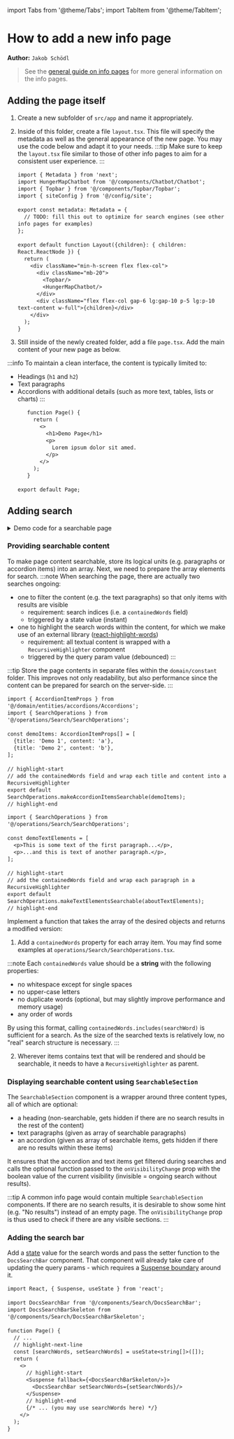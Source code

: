 import Tabs from '@theme/Tabs';
import TabItem from '@theme/TabItem';

# How to add a new info page

**Author:** `Jakob Schödl`

> See the [general guide on info pages](/docs/frontend/info_pages) for more general information on the info pages.

## Adding the page itself

1. Create a new subfolder of `src/app` and name it appropriately.
2. Inside of this folder, create a file `layout.tsx`. This file will specify the metadata as well as the general
   appearance of the new page. You may use the code below and adapt it to your needs.
   :::tip
   Make sure to keep the `layout.tsx` file similar to those of other info pages to aim for a consistent user experience.
   :::

    ```tsx title="layout.tsx"
    import { Metadata } from 'next';
    import HungerMapChatbot from '@/components/Chatbot/Chatbot';
    import { Topbar } from '@/components/Topbar/Topbar';
    import { siteConfig } from '@/config/site';
    
    export const metadata: Metadata = {
      // TODO: fill this out to optimize for search engines (see other info pages for examples)
    };
    
    export default function Layout({children}: { children: React.ReactNode }) {
      return (
        <div className="min-h-screen flex flex-col">
          <div className="mb-20">
            <Topbar/>
            <HungerMapChatbot/>
          </div>
          <div className="flex flex-col gap-6 lg:gap-10 p-5 lg:p-10 text-content w-full">{children}</div>
        </div>
      );
    }
    ```

3. Still inside of the newly created folder, add a file `page.tsx`. Add the main content of your new page as below.

:::info
To maintain a clean interface, the content is typically limited to:

* Headings (`h1` and `h2`)
* Text paragraphs
* Accordions with additional details (such as more text, tables, lists or charts)
  :::
   ```tsx title="page.tsx"
      function Page() {
        return (
          <>
            <h1>Demo Page</h1>
            <p>
              Lorem ipsum dolor sit amed.
            </p>
          </>
        );
      }

   export default Page;
   ```

## Adding search

<details>
   <summary>Demo code for a searchable page</summary>

   ```tsx live title="page.tsx" 
    import React, { Suspense, useState } from 'react';

import LiveSuperscript from '@/components/About/LiveSuperscript';
import DocsSearchBar from '@/components/Search/DocsSearchBar';
import DocsSearchBarSkeleton from '@/components/Search/DocsSearchBarSkeleton';
import SearchableSection from '@/components/Search/SearchableSection';
import { AccordionItemProps } from '@/domain/entities/accordions/Accordions';
import { SearchOperations } from '@/operations/Search/SearchOperations';

let demoItems: AccordionItemProps[] = [
  {title: 'Demo 1', content: 'Accordion content a'},
  {title: 'Demo 2', content: 'Accordion content b'},
];
demoItems = SearchOperations.makeAccordionItemsSearchable(demoItems);

let demoTextElements = [
  <p>This is some text of the first paragraph...</p>,
  <p>...and this is text of another paragraph.</p>,
];

demoTextElements = SearchOperations.makeTextElementsSearchable(demoTextElements);

function Page() {
  const [searchWords, setSearchWords] = useState<string[]>([]);
  const [sectionIsVisible, setSectionIsVisible] = useState(true);
  return (
    <>
      <Suspense fallback={<DocsSearchBarSkeleton/>}>
        <DocsSearchBar setSearchWords={setSearchWords}/>
      </Suspense>
      {!searchWords.length && <h1 className="!mb-0">Demo Page</h1>}
      <SearchableSection
        searchWords={searchWords}
        textElements={demoTextElements}
        accordionItems={demoItems}
        onVisibilityChange={setSectionIsVisible}
      />
      {!sectionIsVisible && !!searchWords.length && <p className="text-center">No results</p>}
    </>
  );
}

export default Page;
   ```

The example code should result in a page like this:

![Screenshot of the demo page generated by the code example](../../../static/img/how_to_info_page_example.webp)
</details>

### Providing searchable content

To make page content searchable, store its logical units (e.g. paragraphs or accordion items) into an array. Next,
we need to prepare the array elements for search.
:::note
When searching the page, there are actually two searches ongoing:

* one to filter the content (e.g. the text paragraphs) so that only items with results are visible
    * requirement: search indices (i.e. a `containedWords` field)
    * triggered by a state value (instant)
* one to highlight the search words within the content, for which we make use of an external
  library ([react-highlight-words](https://github.com/bvaughn/react-highlight-words))
    * requirement: all textual content is wrapped with a `RecursiveHighlighter` component
    * triggered by the query param value (debounced)
      :::

:::tip
Store the page contents in separate files within the `domain/constant` folder. This improves not only readability, but
also performance since the content can be prepared for search on the server-side.
:::

<Tabs>
<TabItem value="accordion" label="Accordion items">

```tsx title="src/domain/constant/demo/demoItems.tsx"
import { AccordionItemProps } from '@/domain/entities/accordions/Accordions';
import { SearchOperations } from '@/operations/Search/SearchOperations';

const demoItems: AccordionItemProps[] = [
  {title: 'Demo 1', content: 'a'},
  {title: 'Demo 2', content: 'b'},
];

// highlight-start
// add the containedWords field and wrap each title and content into a RecursiveHighlighter
export default SearchOperations.makeAccordionItemsSearchable(demoItems);
// highlight-end
```

  </TabItem>
<TabItem value="text" label='Paragraphs (or any JSX content)'>

```tsx title="src/domain/constant/demo/demoItems.tsx"
import { SearchOperations } from '@/operations/Search/SearchOperations';

const demoTextElements = [
  <p>This is some text of the first paragraph...</p>,
  <p>...and this is text of another paragraph.</p>,
];

// highlight-start
// add the containedWords field and wrap each paragraph in a RecursiveHighlighter
export default SearchOperations.makeTextElementsSearchable(aboutTextElements);
// highlight-end
```

</TabItem>
<TabItem value="custom" label="Custom">
Implement a function that takes the array of the desired objects and returns a modified version:

1. Add a `containedWords` property for each array item. You may find some examples at
   `operations/Search/SearchOperations.tsx`.

:::note
Each `containedWords` value should be a **string** with the following properties:

* no whitespace except for single spaces
* no upper-case letters
* no duplicate words (optional, but may slightly improve performance and memory usage)
* any order of words

By using this format, calling `containedWords.includes(searchWord)` is sufficient for a search. As the size of the
searched texts is relatively low, no "real" search structure is necessary.
:::

2. Wherever items contains text that will be rendered and should be searchable, it needs to have a
   `RecursiveHighlighter` as parent.

</TabItem>
</Tabs>

### Displaying searchable content using `SearchableSection`

The `SearchableSection` component is a wrapper around three content types, all of which are optional:

* a heading (non-searchable, gets hidden if there are no search results in the rest of the content)
* text paragraphs (given as array of searchable paragraphs)
* an accordion (given as array of searchable items, gets hidden if there are no results within these items)

It ensures that the accordion and text items get filtered during searches and calls the optional function
passed to the `onVisibilityChange` prop with the boolean value of the current visibility (invisible = ongoing search
without results).

:::tip
A common info page would contain multiple `SearchableSection` components. If there are no search results, it is
desirable to show some hint (e.g. "No results") instead of an empty page. The `onVisibilityChange` prop is thus used to
check if there are any visible sections.
:::

### Adding the search bar

Add a [state](https://react.dev/learn/state-a-components-memory) value for the search words and pass the setter function
to the `DocsSearchBar` component. That component will already take care of updating the query params - which
requires a
[Suspense boundary](https://nextjs.org/docs/app/building-your-application/routing/loading-ui-and-streaming#example)
around it.

```tsx title="page.tsx"
import React, { Suspense, useState } from 'react';

import DocsSearchBar from '@/components/Search/DocsSearchBar';
import DocsSearchBarSkeleton from '@/components/Search/DocsSearchBarSkeleton';

function Page() {
  // ...
  // highlight-next-line
  const [searchWords, setSearchWords] = useState<string[]>([]);
  return (
    <>
      // highlight-start
      <Suspense fallback={<DocsSearchBarSkeleton/>}>
        <DocsSearchBar setSearchWords={setSearchWords}/>
      </Suspense>
      // highlight-end
      {/* ... (you may use searchWords here) */}
    </>
  );
}
```
